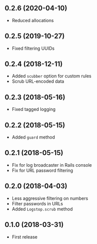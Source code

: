 ## 0.2.6 (2020-04-10)

- Reduced allocations

## 0.2.5 (2019-10-27)

- Fixed filtering UUIDs

## 0.2.4 (2018-12-11)

- Added `scubber` option for custom rules
- Scrub URL-encoded data

## 0.2.3 (2018-05-16)

- Fixed tagged logging

## 0.2.2 (2018-05-15)

- Added `guard` method

## 0.2.1 (2018-05-15)

- Fix for log broadcaster in Rails console
- Fix for URL password filtering

## 0.2.0 (2018-04-03)

- Less aggressive filtering on numbers
- Filter passwords in URLs
- Added `Logstop.scrub` method

## 0.1.0 (2018-03-31)

- First release
